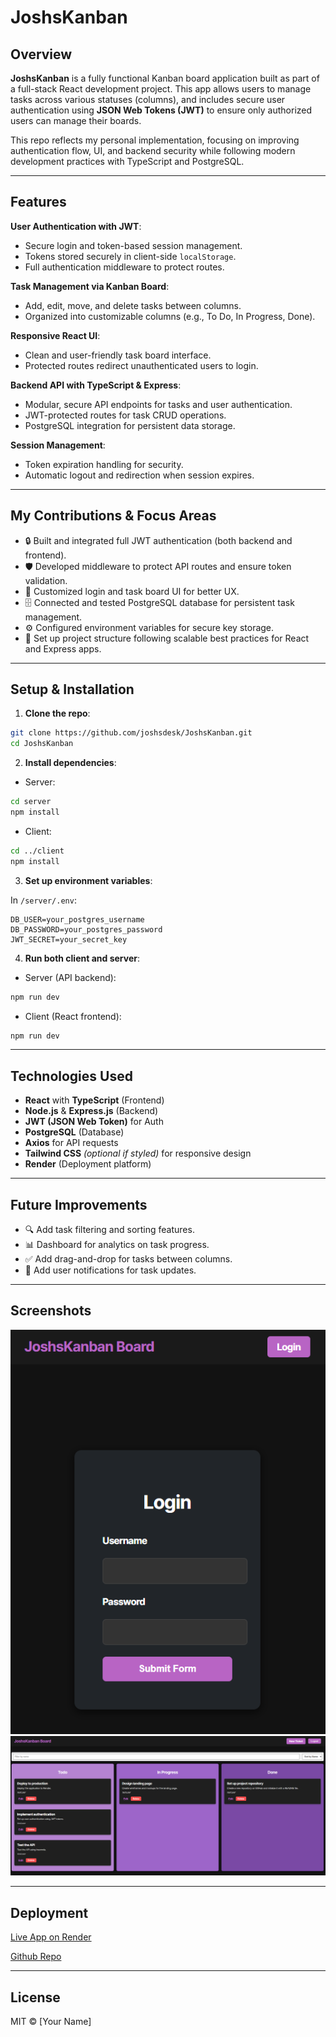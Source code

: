 
# JoshsKanban

## Overview

**JoshsKanban** is a fully functional Kanban board application built as part of a full-stack React development project. This app allows users to manage tasks across various statuses (columns), and includes secure user authentication using **JSON Web Tokens (JWT)** to ensure only authorized users can manage their boards.

This repo reflects my personal implementation, focusing on improving authentication flow, UI, and backend security while following modern development practices with TypeScript and PostgreSQL.

---

## Features

**User Authentication with JWT**:
- Secure login and token-based session management.
- Tokens stored securely in client-side `localStorage`.
- Full authentication middleware to protect routes.

**Task Management via Kanban Board**:
 - Add, edit, move, and delete tasks between columns.
 - Organized into customizable columns (e.g., To Do, In Progress, Done).

**Responsive React UI**:
 - Clean and user-friendly task board interface.
 - Protected routes redirect unauthenticated users to login.

**Backend API with TypeScript & Express**:
 - Modular, secure API endpoints for tasks and user authentication.
 - JWT-protected routes for task CRUD operations.
 - PostgreSQL integration for persistent data storage.

**Session Management**:
  - Token expiration handling for security.
  - Automatic logout and redirection when session expires.

---

## My Contributions & Focus Areas

- 🔒 Built and integrated full JWT authentication (both backend and frontend).
- 🛡️ Developed middleware to protect API routes and ensure token validation.
- 🎨 Customized login and task board UI for better UX.
- 🗄️ Connected and tested PostgreSQL database for persistent task management.
- ⚙️ Configured environment variables for secure key storage.
- 🚀 Set up project structure following scalable best practices for React and Express apps.

---

## Setup & Installation

1. **Clone the repo**:
```bash
git clone https://github.com/joshsdesk/JoshsKanban.git
cd JoshsKanban
```

2. **Install dependencies**:

- Server:
```bash
cd server
npm install
```

- Client:
```bash
cd ../client
npm install
```

3. **Set up environment variables**:

In `/server/.env`:
```
DB_USER=your_postgres_username
DB_PASSWORD=your_postgres_password
JWT_SECRET=your_secret_key
```

4. **Run both client and server**:

- Server (API backend):
```bash
npm run dev
```

- Client (React frontend):
```bash
npm run dev
```

---

## Technologies Used

- **React** with **TypeScript** (Frontend)
- **Node.js** & **Express.js** (Backend)
- **JWT (JSON Web Token)** for Auth
- **PostgreSQL** (Database)
- **Axios** for API requests
- **Tailwind CSS** *(optional if styled)* for responsive design
- **Render** (Deployment platform)

---

## Future Improvements

- 🔍 Add task filtering and sorting features.
- 📊 Dashboard for analytics on task progress.
- ✅ Add drag-and-drop for tasks between columns.
- 🔔 Add user notifications for task updates.

---

## Screenshots

![Login Page](./client/assets/JoshS-login-page.png)
![Kanban Board](./client/assets/JoshS-main-page.png)

---

## Deployment

  
[Live App on Render](https://joshskanban.onrender.com)

[Github Repo](https://github.com/joshsdesk/JoshsKanban)

---

## License

MIT © [Your Name]
